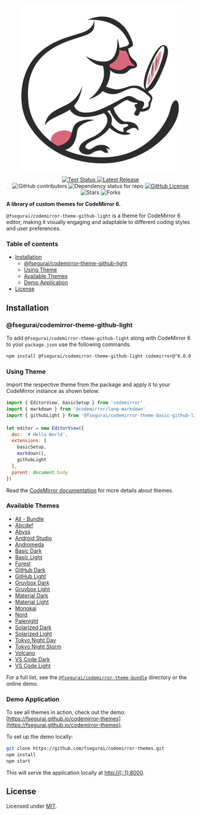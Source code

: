 <p align="center">
  <img alt="CodeMirror 6 Themes Logo" src="https://raw.githubusercontent.com/fsegurai/codemirror-themes/main/demo/public/codemirror-themes.png">
</p>

<p align="center">
  <a href="https://github.com/fsegurai/codemirror-themes">
      <img src="https://img.shields.io/azure-devops/build/fsegurai/Libraries%2520NodeJs/15/main?label=Build%20Status&"
          alt="Test Status">
  </a>
  <a href="https://www.npmjs.org/package/@fsegurai/codemirror-theme-github-light">
      <img src="https://img.shields.io/npm/v/@fsegurai/codemirror-theme-github-light.svg"
          alt="Latest Release">
  </a>
  <br>
  <img alt="GitHub contributors" src="https://img.shields.io/github/contributors/fsegurai/codemirror-themes">
  <img alt="Dependency status for repo" src="https://img.shields.io/librariesio/github/fsegurai/codemirror-themes">
  <a href="https://opensource.org/licenses/MIT">
    <img alt="GitHub License" src="https://img.shields.io/github/license/fsegurai/codemirror-themes">
  </a>
  <br>
  <img alt="Stars" src="https://img.shields.io/github/stars/fsegurai/codemirror-themes?style=square&labelColor=343b41"/>
  <img alt="Forks" src="https://img.shields.io/github/forks/fsegurai/codemirror-themes?style=square&labelColor=343b41"/>
</p>

**A library of custom themes for CodeMirror 6.**

`@fsegurai/codemirror-theme-github-light` is a theme for CodeMirror 6 editor, making it visually engaging and adaptable to different coding styles and user preferences.

### Table of contents

- [Installation](#installation)
  - [@fsegurai/codemirror-theme-github-light](#fseguraicodemirror-theme-github-light)
  - [Using Theme](#using-theme)
  - [Available Themes](#available-themes)
  - [Demo Application](#demo-application)
- [License](#license)

## Installation

### @fsegurai/codemirror-theme-github-light

To add `@fsegurai/codemirror-theme-github-light` along with CodeMirror 6 to your `package.json` use the following commands.

```bash
npm install @fsegurai/codemirror-theme-github-light codemirror@^6.0.0 --save
```

### Using Theme

Import the respective theme from the package and apply it to your CodeMirror instance as shown below.

```javascript
import { EditorView, basicSetup } from 'codemirror'
import { markdown } from '@codemirror/lang-markdown'
import { githubLight } from '@fsegurai/codemirror-theme-basic-github-light'

let editor = new EditorView({
  doc: '# Hello World',
  extensions: [
    basicSetup,
    markdown(),
    githubLight
  ],
  parent: document.body
})
```

Read the [CodeMirror documentation](https://codemirror.net/6/examples/styling/) for more details about themes.

### Available Themes

- [All - Bundle](./packages/bundle)
- [Abcdef](./packages/abcdef)
- [Abyss](./packages/abyss)
- [Android Studio](./packages/android-studio)
- [Andromeda](./packages/andromeda)
- [Basic Dark](./packages/basic-dark)
- [Basic Light](./packages/basic-light)
- [Forest](./packages/forest)
- [GitHub Dark](./packages/github-dark)
- [GitHub Light](./packages/github-light)
- [Gruvbox Dark](./packages/gruvbox-dark)
- [Gruvbox Light](./packages/gruvbox-light)
- [Material Dark](./packages/material-dark)
- [Material Light](./packages/material-light)
- [Monokai](./packages/monokai)
- [Nord](./packages/nord)
- [Palenight](./packages/palenight)
- [Solarized Dark](./packages/solarized-dark)
- [Solarized Light](./packages/solarized-light)
- [Tokyo Night Day](./packages/tokyo-night-day)
- [Tokyo Night Storm](./packages/tokyo-night-storm)
- [Volcano](./packages/volcano)
- [VS Code Dark](./packages/vscode-dark)
- [VS Code Light](./packages/vscode-light)

For a full list, see the [<code>@fsegurai/codemirror-theme-bundle</code>](https://github.com/fsegurai/codemirror-themes/tree/main/packages/bundle) directory or the online demo.

### Demo Application

To see all themes in action, check out the demo: [https://fsegurai.github.io/codemirror-themes](https://fsegurai.github.io/codemirror-themes).

To set up the demo locally:

```bash
git clone https://github.com/fsegurai/codemirror-themes.git
npm install
npm start
```

This will serve the application locally at [http://[::1]:8000](http://[::1]:8000).

## License

Licensed under [MIT](https://opensource.org/licenses/MIT).
